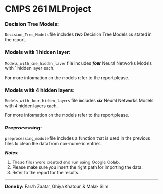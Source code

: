 # CMPS 261 MLProject

### Decision Tree Models:

`Decision_Tree_Models` file includes ***two*** Decision Tree Models as stated in the report.

### Models with 1 hidden layer:

`Models_with_one_hidden_layer` file includes ***four*** Neural Networks Models with 1 hidden layer each.

 For more information on the models refer to the report please.

### Models with 4 hidden layers:

`Models_with_four_hidden_layers` file includes ***six*** Neural Networks Models with 4 hidden layers each.

 For more information on the models refer to the report please.
 
 ### Preprocessing:
 
 `preprocessing_module` file includes a function that is used in the previous files to clean the data from non-numeric entries.

***Notes:*** 
1. These files were created and run using Google Colab.
2. Please make sure you insert the right path for importing the data.
3. Refer to the report for the results.

<hr>

**Done by:** Farah Zaatar, Ghiya Khatoun & Malak Slim
